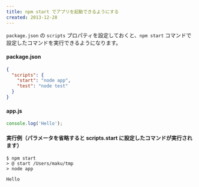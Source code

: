 ```yaml
---
title: npm start でアプリを起動できるようにする
created: 2013-12-28
---
```


`package.json` の `scripts` プロパティを設定しておくと、`npm start` コマンドで設定したコマンドを実行できるようになります。

#### package.json

```json
{
  "scripts": {
    "start": "node app",
    "test": "node test"
  }
}
```

#### app.js

```javascript
console.log('Hello');
```

#### 実行例（パラメータを省略すると scripts.start に設定したコマンドが実行されます）

```
$ npm start
> @ start /Users/maku/tmp
> node app

Hello
```

